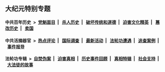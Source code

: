 ## 大纪元特别专题

#### 中共百年历史 &nbsp;>&nbsp; [党魁面目](indexes/nf1176107/README.md?01100430) &nbsp;| &nbsp; [杀人历史](indexes/nf1176106/README.md?01100430) &nbsp;| &nbsp; [破坏传统和道德](indexes/nf1176106/README.md?01100430) &nbsp;| &nbsp; [迫害文化精英](indexes/nf1176111/README.md?01100430) &nbsp;| &nbsp; [篡改历史](indexes/nf1176115/README.md?01100430) &nbsp;| &nbsp; [卖国](indexes/nf1176117/README.md?01100430) 

#### 中共活摘器官 &nbsp;>&nbsp; [热点评论](indexes/nf5879/README.md?01100430) &nbsp;| &nbsp; [国际调查](indexes/nf5947/README.md?01100430) &nbsp;| &nbsp; [最新活动](indexes/nf5883/README.md?01100430) &nbsp;| &nbsp; [法轮功遭遇](indexes/nf5881/README.md?01100430) &nbsp;| &nbsp; [追查案例](indexes/nf5880/README.md?01100430) &nbsp;| &nbsp; [事件报导](indexes/nf5877/README.md?01100430) 

#### 法轮功专辑 &nbsp;>&nbsp; [自焚伪案](indexes/nf5562/README.md?01100430) &nbsp;| &nbsp; [迫害真相](indexes/nf4379/README.md?01100430) &nbsp;| &nbsp; [历史事件回顾](indexes/nf5793/README.md?01100430) &nbsp;| &nbsp; [真相特辑](indexes/nf4389/README.md?01100430) &nbsp;| &nbsp; [社会支持](indexes/nf4386/README.md?01100430) &nbsp;| &nbsp; [大法徒的故事](indexes/nf1147481/README.md?01100430) 
